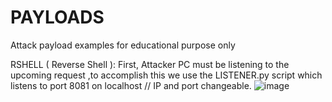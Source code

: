 # PAYLOADS
Attack payload examples for educational purpose  only 


RSHELL ( Reverse Shell ): First, Attacker PC must be listening to the upcoming request ,to accomplish this we use the LISTENER.py script which listens to port 8081 on localhost // IP and port changeable.
![image](https://github.com/user-attachments/assets/785cc3d7-e17e-41d1-9b36-698eec9174ed)
